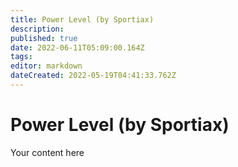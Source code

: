 ```yaml
---
title: Power Level (by Sportiax)
description: 
published: true
date: 2022-06-11T05:09:00.164Z
tags: 
editor: markdown
dateCreated: 2022-05-19T04:41:33.762Z
---
```


# Power Level (by Sportiax)
Your content here